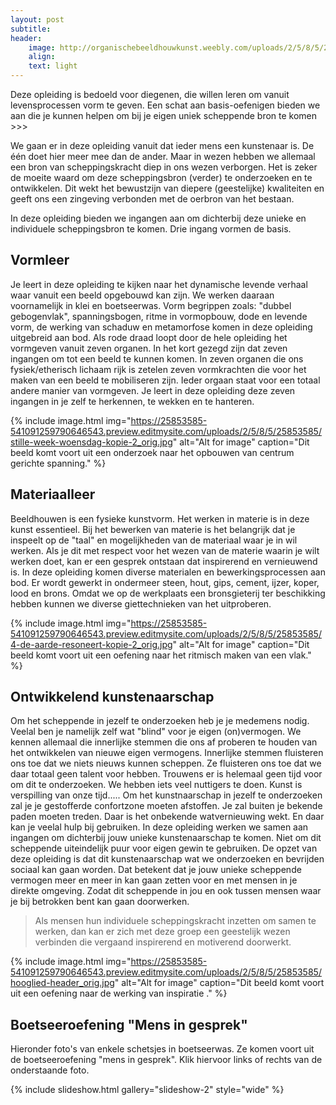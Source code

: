 ```yaml
---
layout: post
subtitle:
header:
    image: http://organischebeeldhouwkunst.weebly.com/uploads/2/5/8/5/25853585/maria_orig.jpg
    align:
    text: light
---
```

Deze opleiding is bedoeld voor diegenen, die willen leren om vanuit levensprocessen vorm te geven. Een schat aan basis-oefenigen bieden we aan die je kunnen helpen om bij je eigen uniek scheppende bron te komen >>>

We gaan er in deze opleiding vanuit dat ieder mens een kunstenaar is. De één doet hier meer mee dan de ander. Maar in wezen hebben we allemaal een bron van scheppingskracht diep in ons wezen verborgen. Het is zeker de moeite waard om deze scheppingsbron (verder) te onderzoeken en te ontwikkelen. Dit wekt het  bewustzijn van diepere (geestelijke) kwaliteiten en geeft ons een zingeving verbonden met de oerbron van het bestaan.  

In deze opleiding bieden we ingangen aan om dichterbij deze unieke en individuele scheppingsbron te komen.
Drie ingang vormen de basis.

## Vormleer
Je leert in deze opleiding te kijken naar het dynamische levende verhaal waar vanuit een beeld opgebouwd kan zijn.
We werken daaraan voornamelijk in klei en boetseerwas.
Vorm begrippen zoals: "dubbel gebogenvlak", spanningsbogen, ritme in vormopbouw, dode en levende vorm, de werking van schaduw en metamorfose komen in deze opleiding uitgebreid aan bod.
Als rode draad loopt door de hele opleiding het vormgeven vanuit zeven organen. In het kort gezegd zijn dat zeven ingangen om tot een beeld te kunnen komen. In zeven organen die ons fysiek/etherisch lichaam rijk is zetelen zeven vormkrachten die voor het maken van een beeld te mobiliseren zijn. Ieder orgaan staat voor een totaal andere manier van vormgeven. Je leert in deze opleiding deze zeven ingangen in je zelf te herkennen, te wekken en te hanteren.   

{% include image.html img="https://25853585-541091259790646543.preview.editmysite.com/uploads/2/5/8/5/25853585/stille-week-woensdag-kopie-2_orig.jpg" alt="Alt for image" caption="Dit beeld komt voort uit een onderzoek naar het opbouwen van centrum gerichte spanning." %}


## Materiaalleer
Beeldhouwen is een fysieke kunstvorm. Het werken in materie is in deze kunst essentieel. Bij het bewerken van materie is het belangrijk dat je inspeelt op de "taal" en mogelijkheden van de materiaal waar je in wil werken. Als je dit met respect voor het wezen van de materie waarin je wilt werken doet, kan er een gesprek ontstaan dat inspirerend en vernieuwend is. In deze opleiding komen diverse materialen en bewerkingsprocessen aan bod.
Er wordt gewerkt in ondermeer steen, hout, gips, cement, ijzer, koper, lood en brons. Omdat we op de werkplaats een bronsgieterij ter beschikking hebben kunnen we diverse giettechnieken van het uitproberen.

{% include image.html img="https://25853585-541091259790646543.preview.editmysite.com/uploads/2/5/8/5/25853585/4-de-aarde-resoneert-kopie-2_orig.jpg" alt="Alt for image" caption="Dit beeld komt voort uit een oefening naar het ritmisch maken van een vlak." %}

## Ontwikkelend kunstenaarschap
Om het scheppende in jezelf te onderzoeken heb je je medemens nodig. Veelal ben je namelijk zelf wat "blind" voor je eigen (on)vermogen. We kennen allemaal die innerlijke stemmen die ons af proberen te houden van het ontwikkelen van nieuwe eigen vermogens. Innerlijke stemmen fluisteren ons toe dat we niets nieuws kunnen scheppen. Ze fluisteren ons toe dat we daar totaal geen talent voor hebben. Trouwens er is helemaal geen tijd voor om dit te onderzoeken. We hebben iets veel nuttigers te doen. Kunst is verspilling van onze tijd.....
Om het kunstnaarschap in jezelf te onderzoeken zal je je gestofferde confortzone moeten afstoffen. Je zal buiten je bekende paden moeten treden. Daar is het onbekende watvernieuwing wekt.  En daar kan je veelal hulp bij gebruiken.
In deze opleiding werken we samen aan ingangen om dichterbij jouw unieke kunstenaarschap te komen. Niet om dit scheppende uiteindelijk puur voor eigen gewin te gebruiken. De opzet van deze opleiding is dat dit kunstenaarschap wat we onderzoeken en bevrijden sociaal kan gaan worden.
Dat betekent dat je jouw unieke scheppende vermogen meer en meer in kan gaan zetten voor en met mensen in je direkte omgeving. Zodat dit scheppende in jou en ook tussen mensen waar je bij betrokken bent kan gaan doorwerken.  

> Als mensen hun individuele scheppingskracht inzetten om samen te werken, dan kan er zich met deze groep een geestelijk wezen verbinden die vergaand inspirerend en motiverend doorwerkt.



{% include image.html img="https://25853585-541091259790646543.preview.editmysite.com/uploads/2/5/8/5/25853585/hooglied-header_orig.jpg" alt="Alt for image" caption="Dit beeld komt voort uit een oefening naar de werking van inspiratie ."  %}





## Boetseeroefening "Mens in gesprek"  

Hieronder foto's van enkele schetsjes in boetseerwas. Ze komen voort uit de boetseeroefening "mens in gesprek".
Klik hiervoor links of rechts van de onderstaande foto.

{% include slideshow.html gallery="slideshow-2" style="wide" %}
